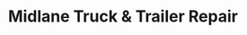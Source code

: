 ---
title: "Midlane Truck & Trailer Repair"
url: /eugene/midlane-truck-und-trailer-repair/
shop: Autowerkstatt
---